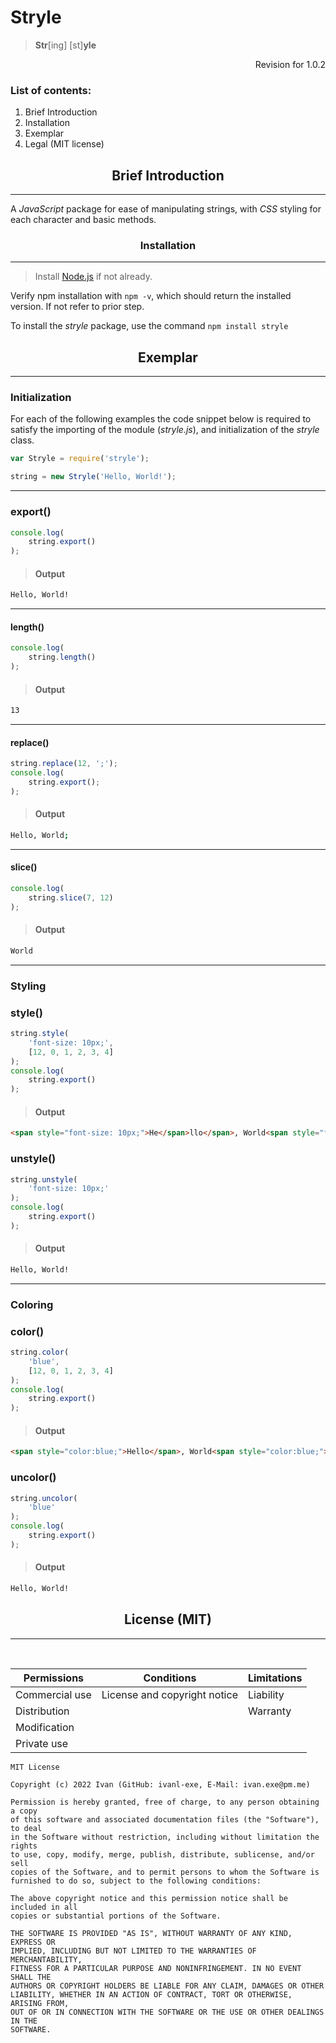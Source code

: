<h1>Stryle</h1>

> <b>Str</b>[ing] [st]<b>yle</b>

<p style="text-align:right">Revision for 1.0.2</p>

### List of contents:
1. Brief Introduction
2. Installation
3. Exemplar
4. Legal (MIT license)

<b><h2 style="text-align:center">Brief Introduction</h3></b>

---

A <i>JavaScript</i> package for ease of manipulating strings, with <i>CSS</i> styling for each character and basic methods.

<b><h3 style="text-align:center">Installation</h3></b>

---

> Install [Node.js](https://nodejs.org/) if not already.

Verify npm installation with `npm -v`, which should return the installed version. If not refer to prior step.

To install the <i>stryle</i> package, use the command `npm install stryle`

<b><h2 style="text-align:center">Exemplar</h3></b>

---

<h3>Initialization</h3>

For each of the following examples the code snippet below is required to satisfy the importing of the module (<i>stryle.js</i>), and initialization of the <i>stryle</i> class.

``` js
var Stryle = require('stryle');

string = new Stryle('Hello, World!');
```

---

<h3>export()</h3>

``` js
console.log(
    string.export()
);
```

> <h4>Output</h4>

``` html
Hello, World!
```

---

<h4>length()</h4>

``` js
console.log(
    string.length()
);
```

> <h4>Output</h4>

``` html
13
```

---

<h4>replace()</h4>

``` js
string.replace(12, ';');
console.log(
    string.export();
);
```

> <h4>Output</h4>

``` bash
Hello, World;
```

---

<h4>slice()</h4>

``` js
console.log(
    string.slice(7, 12)
);
```

> <h4>Output</h4>

``` html
World
```

---

<b><h3>Styling</h3></b>

<h3>style()</h3>

``` js
string.style(
    'font-size: 10px;',
    [12, 0, 1, 2, 3, 4]
);
console.log(
    string.export()
);
```

> <h4>Output</h4>

``` html
<span style="font-size: 10px;">He</span>llo</span>, World<span style="font-size: 10px;">!</span>
```

<h3>unstyle()</h3>

``` js
string.unstyle(
    'font-size: 10px;'
);
console.log(
    string.export()
);
```

> <h4>Output</h4>

``` html
Hello, World!
```

---

<b><h3>Coloring</h3></b>

<h3>color()</h3>

``` js
string.color(
    'blue',
    [12, 0, 1, 2, 3, 4]
);
console.log(
    string.export()
);
```

> <h4>Output</h4>

``` html
<span style="color:blue;">Hello</span>, World<span style="color:blue;">!</span>
```

<h3>uncolor()</h3>

``` js
string.uncolor(
    'blue'
);
console.log(
    string.export()
);
```

> <h4>Output</h4>

``` html
Hello, World!
```

<b><h2 style="text-align:center">License (MIT)</h3></b>

---
<br>

|Permissions|Conditions|Limitations|
|---|---|---|
|Commercial use|License and copyright notice|Liability|
|Distribution||Warranty|
|Modification|||
|Private use|||

```
MIT License

Copyright (c) 2022 Ivan (GitHub: ivanl-exe, E-Mail: ivan.exe@pm.me)

Permission is hereby granted, free of charge, to any person obtaining a copy
of this software and associated documentation files (the "Software"), to deal
in the Software without restriction, including without limitation the rights
to use, copy, modify, merge, publish, distribute, sublicense, and/or sell
copies of the Software, and to permit persons to whom the Software is
furnished to do so, subject to the following conditions:

The above copyright notice and this permission notice shall be included in all
copies or substantial portions of the Software.

THE SOFTWARE IS PROVIDED "AS IS", WITHOUT WARRANTY OF ANY KIND, EXPRESS OR
IMPLIED, INCLUDING BUT NOT LIMITED TO THE WARRANTIES OF MERCHANTABILITY,
FITNESS FOR A PARTICULAR PURPOSE AND NONINFRINGEMENT. IN NO EVENT SHALL THE
AUTHORS OR COPYRIGHT HOLDERS BE LIABLE FOR ANY CLAIM, DAMAGES OR OTHER
LIABILITY, WHETHER IN AN ACTION OF CONTRACT, TORT OR OTHERWISE, ARISING FROM,
OUT OF OR IN CONNECTION WITH THE SOFTWARE OR THE USE OR OTHER DEALINGS IN THE
SOFTWARE.
```